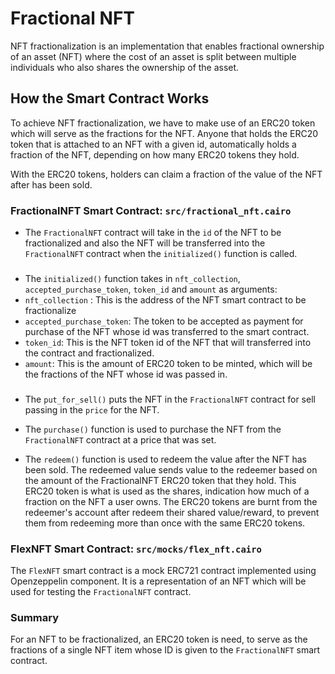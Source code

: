 # Fractional NFT
NFT fractionalization is an implementation that enables fractional ownership of an asset (NFT) where the cost of an asset is split between multiple individuals who also shares the ownership of the asset.

## How the Smart Contract Works
To achieve NFT fractionalization, we have to make use of an ERC20 token which will serve as the fractions for the NFT. Anyone that holds the ERC20 token that is attached to an NFT with a given id, automatically holds a fraction of the NFT, depending on how many ERC20 tokens they hold. <br />

With the ERC20 tokens, holders can claim a fraction of the value of the NFT after has been sold.

### FractionalNFT Smart Contract: `src/fractional_nft.cairo`
- The `FractionalNFT` contract will take in the `id` of the NFT to be fractionalized and also the NFT will be transferred into the `FractionalNFT` contract when the `initialized()` function is called. <br />

### 

- The `initialized()` function takes in `nft_collection`, `accepted_purchase_token`, `token_id` and `amount` as arguments:<br />
- `nft_collection` : This is the address of the NFT smart contract to be fractionalize <br />
- `accepted_purchase_token`: The token to be accepted as payment for purchase of the NFT whose id was transferred to the smart contract.<br />
- `token_id`: This is the NFT token id of the NFT that will transferred into the contract and fractionalized.<br />
- `amount`: This is the amount of ERC20 token to be minted, which will be the fractions of the NFT whose id was passed in.<br />

### 

- The `put_for_sell()` puts the NFT in the `FractionalNFT` contract for sell passing in the `price` for the NFT.<br />

- The `purchase()` function is used to purchase the NFT from the `FractionalNFT` contract at a price that was set. <br />

- The `redeem()` function is used to redeem the value after the NFT has been sold. The redeemed value sends value to the redeemer based on the amount of the FractionalNFT ERC20 token that they hold. This ERC20 token is what is used as the shares, indication how much of a fraction on the NFT a user owns. The ERC20 tokens are burnt from the redeemer's account after redeem their shared value/reward, to prevent them from redeeming more than once with the same ERC20 tokens.

### FlexNFT Smart Contract: `src/mocks/flex_nft.cairo`
The `FlexNFT` smart contract is a mock ERC721 contract implemented using Openzeppelin component. It is a representation of an NFT which will be used for testing the `FractionalNFT` contract.

### Summary
For an NFT to be fractionalized, an ERC20 token is need, to serve as the fractions of a single NFT item whose ID is given to the `FractionalNFT` smart contract.